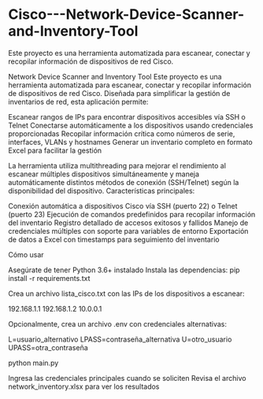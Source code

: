 # Cisco---Network-Device-Scanner-and-Inventory-Tool
Este proyecto es una herramienta automatizada para escanear, conectar y recopilar información de dispositivos de red Cisco.

Network Device Scanner and Inventory Tool
Este proyecto es una herramienta automatizada para escanear, conectar y recopilar información de dispositivos de red Cisco. Diseñada para simplificar la gestión de inventarios de red, esta aplicación permite:

Escanear rangos de IPs para encontrar dispositivos accesibles vía SSH o Telnet
Conectarse automáticamente a los dispositivos usando credenciales proporcionadas
Recopilar información crítica como números de serie, interfaces, VLANs y hostnames
Generar un inventario completo en formato Excel para facilitar la gestión

La herramienta utiliza multithreading para mejorar el rendimiento al escanear múltiples dispositivos simultáneamente y maneja automáticamente distintos métodos de conexión (SSH/Telnet) según la disponibilidad del dispositivo.
Características principales:

Conexión automática a dispositivos Cisco vía SSH (puerto 22) o Telnet (puerto 23)
Ejecución de comandos predefinidos para recopilar información del inventario
Registro detallado de accesos exitosos y fallidos
Manejo de credenciales múltiples con soporte para variables de entorno
Exportación de datos a Excel con timestamps para seguimiento del inventario

Cómo usar

Asegúrate de tener Python 3.6+ instalado
Instala las dependencias:
pip install -r requirements.txt

Crea un archivo lista_cisco.txt con las IPs de los dispositivos a escanear:

192.168.1.1
192.168.1.2
10.0.0.1

Opcionalmente, crea un archivo .env con credenciales alternativas:

L=usuario_alternativo
LPASS=contraseña_alternativa
U=otro_usuario
UPASS=otra_contraseña

python main.py

Ingresa las credenciales principales cuando se soliciten
Revisa el archivo network_inventory.xlsx para ver los resultados
